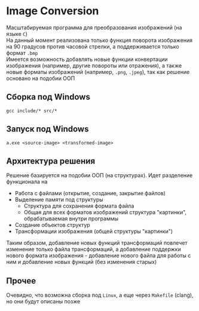 # Image Conversion
Масштабируемая программа для преобразования изображений (на языке ```С```)  
На данный момент реализована только функция поворота изображения на 90 градусов против часовой стрелки, а поддерживается только формат ```.bmp```  
Имеется возможность добавлять новые функции конвертации изображения (например, другие повороты или отражения), а также новые форматы изображений (например, ```.png```, ```.jpeg```), так как решение основано на подобии ООП
## Сборка под Windows
```
gcc include/* src/*
```
## Запуск под Windows
```
a.exe <source-image> <transformed-image>
```
## Архитектура решения
Решение базируется на подобии ООП (на структурах). Идет разделение функционала на  
* Работа с файлами (открытие, создание, закрытие файлов)  
* Выделение памяти под структуры  
    * Структура для сохранения формата файла
    * Общая для всех форматов изображений структура "картинки", обрабатываемая внутри программы
* Создание объектов структур
* Трансформации изображения (общей структуры "картинки")  

Таким образом, добавление новых функций трансформаций повлечет изменение только файла трансформаций, а добавление поддержки нового формата изображения - добавление нового файла для работы с ним и добавление новых функций (без изменения старых)
## Прочее
Очевидно, что возможна сборка под ```Linux```, а еще через ```Makefile``` (clang), но они будут описаны позже